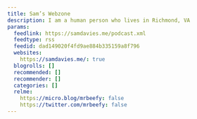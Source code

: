 ```yaml
---
title: Sam’s Webzone
description: I am a human person who lives in Richmond, VA
params:
  feedlink: https://samdavies.me/podcast.xml
  feedtype: rss
  feedid: dad149020f4fd9ae884b335159a8f796
  websites:
    https://samdavies.me/: true
  blogrolls: []
  recommended: []
  recommender: []
  categories: []
  relme:
    https://micro.blog/mrbeefy: false
    https://twitter.com/mrbeefy: false
---
```

